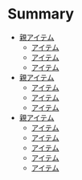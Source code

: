 # Summary

* [親アイテム]()
    * [アイテム](hoge.md)
    * [アイテム](hoge.md)
    * [アイテム](hoge.md)
* [親アイテム]()
    * [アイテム](hoge.md)
    * [アイテム](hoge.md)
    * [アイテム](hoge.md)
* [親アイテム]()
    * [アイテム](hoge.md)
    * [アイテム](hoge.md)
    * [アイテム](hoge.md)
    * [アイテム](hoge.md)
    * [アイテム](hoge.md)
